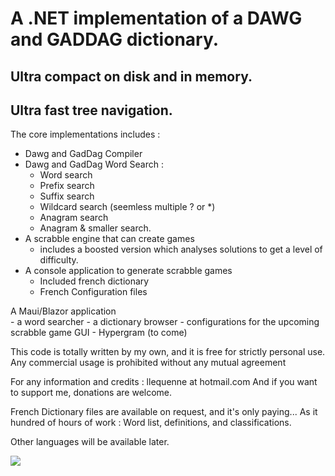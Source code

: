 # A .NET implementation of a DAWG and GADDAG dictionary. 
## Ultra compact on disk and in memory.
## Ultra fast tree navigation. 

The core implementations includes : 
- Dawg and GadDag Compiler
- Dawg and GadDag Word Search : 
    - Word search
    - Prefix search
    - Suffix search 
    - Wildcard search (seemless multiple ? or *)
    - Anagram search 
    - Anagram & smaller search.
- A scrabble engine that can create games 
    - includes a boosted version which analyses solutions to get a level of difficulty.
- A console application to generate scrabble games
    - Included french dictionary
    - French Configuration files

A Maui/Blazor application  
    - a word searcher 
    - a dictionary browser
    - configurations for the upcoming scrabble game GUI
    - Hypergram (to come)


This code is totally written by my own, and it is free for strictly personal use.
Any commercial usage is prohibited without any mutual agreement 


For any information and credits : llequenne at hotmail.com
And if you want to support me, donations are welcome. 

French Dictionary files are available on request, and it's only paying... 
As it hundred of hours of work : Word list, definitions, and classifications.

Other languages will be available later.


[![](https://www.paypalobjects.com/en_US/i/btn/btn_donateCC_LG.gif)](https://www.paypal.com/donate/?hosted_button_id=GXN5ACMFKDSF6)
